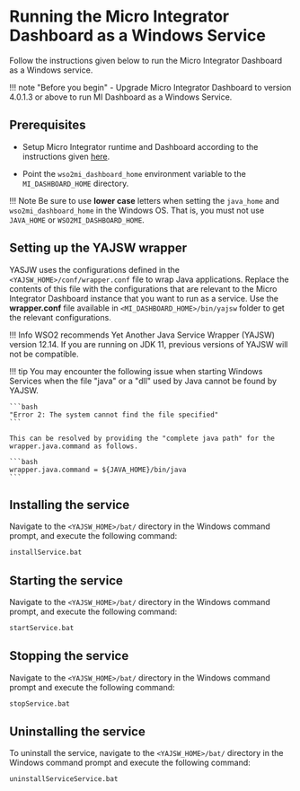 # Running the Micro Integrator Dashboard as a Windows Service

Follow the instructions given below to run the Micro Integrator Dashboard as a Windows service.

!!! note "Before you begin"
    - Upgrade Micro Integrator Dashboard to version 4.0.1.3 or above to run MI Dashboard as a Windows Service.

## Prerequisites

- Setup Micro Integrator runtime and Dashboard according to the instructions given [here]({{base_path}}/install-and-setup/install/installing-the-product/running-the-mi-dashboard/#before-you-begin).

- Point the `wso2mi_dashboard_home` environment variable to the `MI_DASHBOARD_HOME` directory.

!!! Note
    Be sure to use **lower case** letters when setting the `java_home` and `wso2mi_dashboard_home` in the Windows OS. That is, you must not use `JAVA_HOME` or `WSO2MI_DASHBOARD_HOME`.

## Setting up the YAJSW wrapper

YASJW uses the configurations defined in the `<YAJSW_HOME>/conf/wrapper.conf` file to wrap Java applications. Replace the contents of this file with the configurations that are relevant to the Micro Integrator Dashboard instance that you want to run as a service. Use the **wrapper.conf** file available in `<MI_DASHBOARD_HOME>/bin/yajsw` folder to get the relevant configurations.

!!! Info
    WSO2 recommends Yet Another Java Service Wrapper (YAJSW) version 12.14. If you are running on JDK 11, previous versions of YAJSW will not be compatible.

!!! tip
    You may encounter the following issue when starting Windows Services when the file "java" or a "dll" used by Java cannot be found by YAJSW.

    ```bash 
    "Error 2: The system cannot find the file specified" 
    ```

    This can be resolved by providing the "complete java path" for the wrapper.java.command as follows.

    ```bash
    wrapper.java.command = ${JAVA_HOME}/bin/java
    ```

## Installing the service

Navigate to the `<YAJSW_HOME>/bat/` directory in the Windows command prompt, and execute the following command:

```bash
installService.bat
```

## Starting the service

Navigate to the `<YAJSW_HOME>/bat/` directory in the Windows command prompt, and execute the following command:

```bash
startService.bat
```

## Stopping the service

Navigate to the `<YAJSW_HOME>/bat/` directory in the Windows command prompt and execute the following command:

```bash
stopService.bat
```

## Uninstalling the service

To uninstall the service, navigate to the `<YAJSW_HOME>/bat/` directory in the Windows command prompt and execute the following command:

```bash
uninstallServiceService.bat
```
